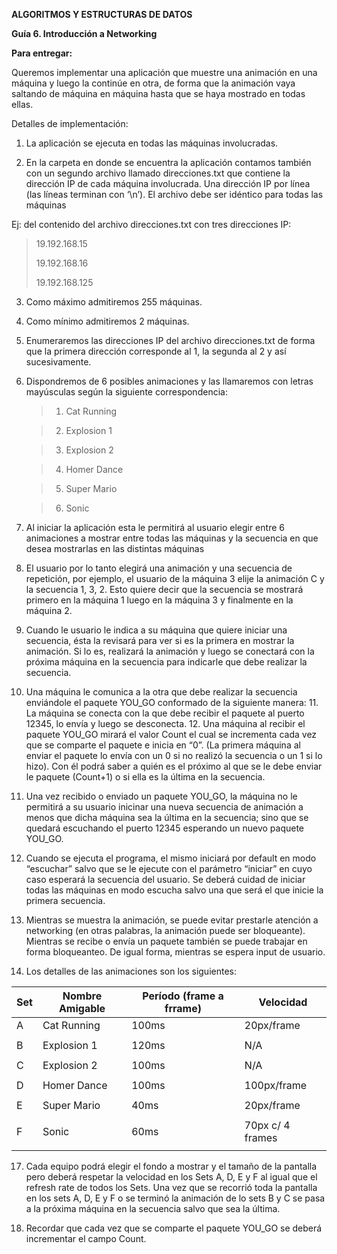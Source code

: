 <span id="page1" class="anchor"></span>**ALGORITMOS Y ESTRUCTURAS DE DATOS**

**Guía 6. Introducción a Networking**

**Para entregar:**

Queremos implementar una aplicación que muestre una animación en una máquina y luego la continúe en otra, de forma que la animación vaya
saltando de máquina en máquina hasta que se haya mostrado en todas ellas.

 Detalles de implementación:

1.  La aplicación se ejecuta en todas las máquinas involucradas.

2.  En la carpeta en donde se encuentra la aplicación contamos también con un segundo archivo llamado direcciones.txt que contiene la dirección IP de cada máquina involucrada. Una dirección IP por línea (las líneas terminan con ‘\\n’). El archivo debe ser idéntico para todas las máquinas

 Ej: del contenido del archivo direcciones.txt con tres direcciones IP:

> 19.192.168.15
>
> 19.192.168.16
>
> 19.192.168.125

3.  Como máximo admitiremos 255 máquinas.

4.  Como mínimo admitiremos 2 máquinas.

5.  Enumeraremos las direcciones IP del archivo direcciones.txt de forma que la primera dirección corresponde al 1, la segunda al 2 y
    así sucesivamente.

6.  Dispondremos de 6 posibles animaciones y las llamaremos con letras mayúsculas según la siguiente correspondencia:

    > 1.  Cat Running

    > 2.  Explosion 1

    > 3.  Explosion 2

    > 4.  Homer Dance

    > 5.  Super Mario

    > 6.  Sonic

7.  Al iniciar la aplicación esta le permitirá al usuario elegir entre 6 animaciones a mostrar entre todas las máquinas y la secuencia en que desea mostrarlas en las distintas máquinas

8.  El usuario por lo tanto elegirá una animación y una secuencia de repetición, por ejemplo, el usuario de la máquina 3 elije la animación C y la secuencia 1, 3, 2. Esto quiere decir que la secuencia se mostrará primero en la máquina 1 luego en la máquina 3 y finalmente en la máquina 2.

9. Cuando le usuario le indica a su máquina que quiere iniciar una secuencia, ésta la revisará para ver si es la primera en mostrar la    animación. Si lo es, realizará la animación y luego se conectará con la próxima máquina en la secuencia para indicarle que debe realizar la secuencia.
10. Una máquina le comunica a la otra que debe realizar la secuencia enviándole el paquete YOU\_GO conformado de la siguiente manera:   11. La máquina se conecta con la que debe recibir el paquete al puerto 12345, lo envía y luego se desconecta.                            12. Una máquina al recibir el paquete YOU\_GO mirará el valor Count el cual se incrementa cada vez que se comparte el paquete e inicia en “0”. (La primera máquina al enviar el paquete lo envía con un 0 si no realizó la secuencia o un 1 si lo hizo). Con él podrá saber a quién es el próximo al que se le debe enviar le paquete (Count+1) o si ella es la última en la secuencia.
13. Una vez recibido o enviado un paquete YOU\_GO, la máquina no le permitirá a su usuario inicinar una nueva secuencia de animación a menos que dicha máquina sea la última en la secuencia; sino que se quedará escuchando el puerto 12345 esperando un nuevo paquete YOU\_GO.

 14. Cuando se ejecuta el programa, el mismo iniciará por default en modo “escuchar” salvo que se le ejecute con el parámetro “iniciar” en cuyo caso esperará la secuencia del usuario. Se deberá cuidad de iniciar todas las máquinas en modo escucha salvo una que será el que inicie la primera secuencia.

 15. Mientras se muestra la animación, se puede evitar prestarle atención a networking (en otras palabras, la animación puede ser
 bloqueante). Mientras se recibe o envía un paquete también se puede trabajar en forma bloqueanteo. De igual forma, mientras se espera input de usuario.

16. Los detalles de las animaciones son los siguientes:

| Set   | Nombre Amigable   | Período (frame a frrame)   | Velocidad          |
|-------|-------------------|----------------------------|--------------------|
| A     | Cat Running       | 100ms                      | 20px/frame         |
|       |                   |                            |                    |
| B     | Explosion 1       | 120ms                      | N/A                |
|       |                   |                            |                    |
| C     | Explosion 2       | 100ms                      | N/A                |
|       |                   |                            |                    |
| D     | Homer Dance       | 100ms                      | 100px/frame        |
|       |                   |                            |                    |
| E     | Super Mario       | 40ms                       | 20px/frame         |
|       |                   |                            |                    |
| F     | Sonic             | 60ms                       | 70px c/ 4 frames   |
|       |                   |                            |                    |

<span id="page3" class="anchor"></span>

17.  Cada equipo podrá elegir el fondo a mostrar y el tamaño de la pantalla pero deberá respetar la velocidad en los Sets A, D, E y F
    al igual que el refresh rate de todos los Sets. Una vez que se recorrió toda la pantalla en los sets A, D, E y F o se terminó la
    animación de lo sets B y C se pasa a la próxima máquina en la secuencia salvo que sea la última.

18.  Recordar que cada vez que se comparte el paquete YOU\_GO se deberá incrementar el campo Count.

